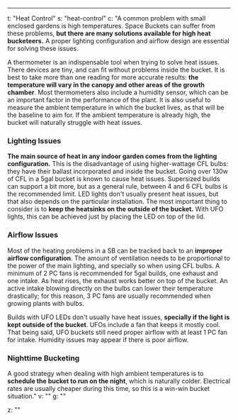 ---
t: "Heat Control"
s: "heat-control"
c: "A common problem with small enclosed gardens is high temperatures. Space Buckets can suffer from these problems, <strong>but there are many solutions available for high heat bucketeers.</strong> A proper lighting configuration and airflow design are essential for solving these issues.

A thermometer is an indispensable tool when trying to solve heat issues. There devices are tiny, and can fit without problems inside the bucket. It is best to take more than one reading for more accurate results: <strong>the temperature will vary in the canopy and other areas of the growth chamber</strong>. Most thermometers also include a humidity sensor, which can be an important factor in the performance of the plant. It is also useful to measure the ambient temperature in which the bucket lives, as that will be the baseline to aim for. If the ambient temperature is already high, the bucket will naturally struggle with heat issues.

<h3>Lighting Issues</h3>
<strong>The main source of heat in any indoor garden comes from the lighting configuration.</strong> This is the disadvantage of using higher-wattage CFL bulbs: they have their ballast incorporated and inside the bucket. Going over 130w of CFL in a 5gal bucket is known to cause heat issues. Supersized builds can support a bit more, but as a general rule, between 4 and 6 CFL bulbs is the recommended limit. LED lights don't usually present heat issues, but that also depends on the particular installation. The most important thing to consider is to <strong>keep the heatsinks on the outside of the bucket.</strong> With UFO lights, this can be achieved just by placing the LED on top of the lid.

<h3>Airflow Issues</h3>
Most of the heating problems in a SB can be tracked back to an <strong>improper airflow configuration</strong>. The amount of ventilation needs to be proportional to the power of the main lighting, and specially so when using CFL bulbs. A minimum of 2 PC fans is recommended for 5gal builds, one exhaust and one intake. As heat rises, the exhaust works better on top of the bucket. An active intake blowing directly on the bulbs can lower their temperature drastically; for this reason, 3 PC fans are usually recommended when growing plants with bulbs.

Builds with UFO LEDs don't usually have heat issues, <strong>specially if the light is kept outside of the bucket</strong>. UFOs include a fan that keeps it mostly cool. That being said, UFO buckets still need proper airflow with at least 1 PC fan for intake. Humidity issues may appear if there is poor airflow.

<h3>Nighttime Bucketing</h3>
A good strategy when dealing with high ambient temperatures is to <strong>schedule the bucket to run on the night</strong>, which is naturally colder. Electrical rates are usually cheaper during this time, so this is a win-win bucket situation."
v: ""
g: ""

z: ""